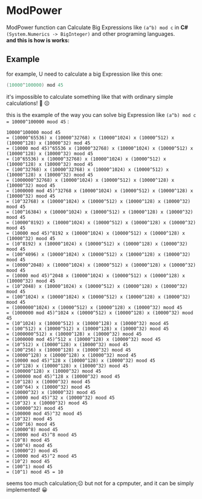 # ModPower
ModPower function can Calculate Big Expressions like ```(a^b) mod c``` in **C#** ```(System.Numerics -> BigInteger)``` and other programing languages.<br>
**and this is how is works:**

## Example
for example, U need to calculate a big Expression like this one:
```c#
(10000^100000) mod 45
```
it's impossible to calculate something like that with ordinary simple calculations! :thinking: :frowning_face:

this is the example of the way you can solve big Expression like ```(a^b) mod c = 10000^100000 mood 45``` :
```assembly
10000^100000 mood 45
= (10000^65536) x (10000^32768) x (10000^1024) x (10000^512) x (10000^128) x (10000^32) mod 45
= (10000 mod 45)^65536 x (10000^32768) x (10000^1024) x (10000^512) x (10000^128) x (10000^32) mood 45
= (10^65536) x (10000^32768) x (10000^1024) x (10000^512) x (10000^128) x (10000^32) mood 45
= (100^32768) x (10000^32768) x (10000^1024) x (10000^512) x (10000^128) x (10000^32) mood 45
= (1000000^32768) x (10000^1024) x (10000^512) x (10000^128) x (10000^32) mood 45
= (1000000 mod 45)^32768 x (10000^1024) x (10000^512) x (10000^128) x (10000^32) mood 45
= (10^32768) x (10000^1024) x (10000^512) x (10000^128) x (10000^32) mood 45
= (100^16384) x (10000^1024) x (10000^512) x (10000^128) x (10000^32) mood 45
= (10000^8192) x (10000^1024) x (10000^512) x (10000^128) x (10000^32) mood 45
= (10000 mod 45)^8192 x (10000^1024) x (10000^512) x (10000^128) x (10000^32) mood 45
= (10^8192) x (10000^1024) x (10000^512) x (10000^128) x (10000^32) mood 45
= (100^4096) x (10000^1024) x (10000^512) x (10000^128) x (10000^32) mood 45
= (10000^2048) x (10000^1024) x (10000^512) x (10000^128) x (10000^32) mood 45
= (10000 mod 45)^2048 x (10000^1024) x (10000^512) x (10000^128) x (10000^32) mood 45
= (10^2048) x (10000^1024) x (10000^512) x (10000^128) x (10000^32) mood 45
= (100^1024) x (10000^1024) x (10000^512) x (10000^128) x (10000^32) mood 45
= (1000000^1024) x (10000^512) x (10000^128) x (10000^32) mood 45
= (1000000 mod 45)^1024 x (10000^512) x (10000^128) x (10000^32) mood 45
= (10^1024) x (10000^512) x (10000^128) x (10000^32) mood 45
= (100^512) x (10000^512) x (10000^128) x (10000^32) mood 45
= (1000000^512) x (10000^128) x (10000^32) mood 45
= (1000000 mod 45)^512 x (10000^128) x (10000^32) mood 45
= (10^512) x (10000^128) x (10000^32) mood 45
= (100^256) x (10000^128) x (10000^32) mood 45
= (10000^128) x (10000^128) x (10000^32) mood 45
= (10000 mod 45)^128 x (10000^128) x (10000^32) mood 45
= (10^128) x (10000^128) x (10000^32) mood 45
= (100000^128) x (10000^32) mood 45
= (100000 mod 45)^128 x (10000^32) mood 45
= (10^128) x (10000^32) mood 45
= (100^64) x (10000^32) mood 45
= (10000^32) x (10000^32) mood 45
= (10000 mod 45)^32 x (10000^32) mood 45
= (10^32) x (10000^32) mood 45
= (100000^32) mood 45
= (100000 mod 45)^32 mood 45
= (10^32) mood 45
= (100^16) mood 45
= (10000^8) mood 45
= (10000 mod 45)^8 mood 45
= (10^8) mood 45
= (100^4) mood 45
= (10000^2) mood 45
= (10000 mod 45)^2 mood 45
= (10^2) mood 45
= (100^1) mood 45
= (10^1) mood 45 = 10
```

seems too much calculation;:frowning_face: but not for a cpmputer, and it can be simply implemented! :grinning:

